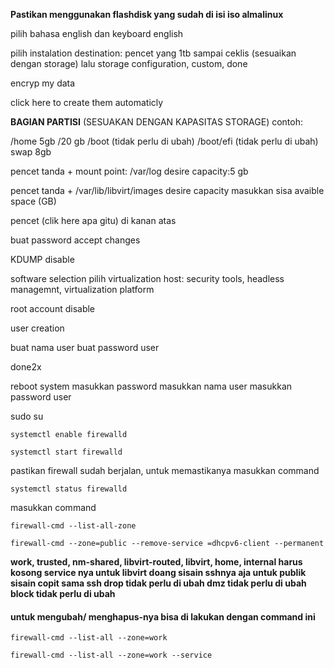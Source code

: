 **Pastikan menggunakan flashdisk yang sudah di isi iso almalinux**

pilih bahasa english dan keyboard english

pilih instalation destination: 
pencet yang 1tb sampai ceklis (sesuaikan dengan storage)
lalu storage configuration, custom, done


encryp my data

click here to create them automaticly

**BAGIAN PARTISI** (SESUAKAN DENGAN KAPASITAS STORAGE)
contoh:

/home 5gb
/20 gb
/boot (tidak perlu di ubah)
/boot/efi (tidak perlu di ubah)
swap 8gb

pencet tanda +
mount point: /var/log
desire capacity:5 gb

pencet tanda +
/var/lib/libvirt/images
desire capacity masukkan sisa avaible space (GB)

pencet (clik here apa gitu) di kanan atas

buat password
accept changes

KDUMP
disable

software selection
pilih virtualization host: security tools, headless managemnt, virtualization platform

root account 
disable


user creation

buat nama user
buat password user

done2x

reboot system
masukkan password 
masukkan nama user
masukkan password user

sudo su
```
systemctl enable firewalld
```
```
systemctl start firewalld
```

pastikan firewall sudah berjalan, untuk memastikanya masukkan command
```
systemctl status firewalld
```

masukkan command

```
firewall-cmd --list-all-zone
```

```
firewall-cmd --zone=public --remove-service =dhcpv6-client --permanent
```

**work, trusted, nm-shared, libvirt-routed, libvirt, home, internal harus kosong service nya 
untuk libvirt doang sisain sshnya aja
untuk publik sisain copit sama ssh 
drop tidak perlu di ubah
dmz tidak perlu di ubah
block tidak perlu di ubah**

#### untuk mengubah/ menghapus-nya bisa di lakukan dengan command ini

```
firewall-cmd --list-all --zone=work
```
```
firewall-cmd --list-all --zone=work --service

